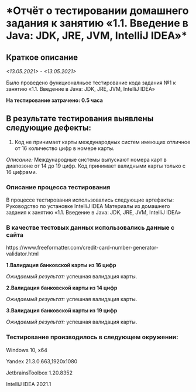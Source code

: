 <h1>*Отчёт о тестировании домашнего задания к занятию «1.1. Введение в Java: JDK, JRE, JVM, IntelliJ IDEA»*
</h1> 
<h2> Краткое описание </h2>

*<13.05.2021> - <13.05.2021>* 

Было проведено функционалньое тестирование кода задания №1 к занятию «1.1. Введение в Java: JDK, JRE, JVM, IntelliJ IDEA»

**На тестирование затрачено: 0.5 часа**

<h2>В результате тестирования выявлены следующие дефекты:</h2> 

1. Код не принимает карты международных систем имеющих отличное от 16 количество цифр в номере карты.



*Описание:* 
Международные системы выпускают номера карт в диапозоне от 14 до 19 цифр. Код принимает валидными карты только с 16 цифрами.

<h3></h3>

<h3>Описание процесса тестирования</h3> 
В процессе тестирования использовались следующие артефакты:
Руководство по установке IntelliJ IDEA
Материалы из домашнего задания к занятию «1.1. Введение в Java: JDK, JRE, JVM, IntelliJ IDEA»

<h3>В качестве тестовых данных использовались данные с сайта</h3>
https://www.freeformatter.com/credit-card-number-generator-validator.html 

**1.Валидация банковской карты из 16 цифр**

  *Ожидаемый результат:* успешная валидация карты.

**2.Валидация банковской карты из 14 цифр**

  *Ожидаемый результат:* успешная валидация карты.

**3.Валидация банковской карты из 19 цифр** 

  *Ожидаемый результат:* успешная валидация карты.

<h3>Тестирование производилось в следующем окружении:</h3>

Windows 10, x64

Yandex 21.3.0.663,1920x1080

JetbrainsToolbox 1.20.8352

IntelliJ IDEA 2021.1
